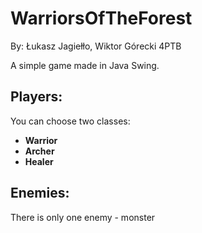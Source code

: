 # WarriorsOfTheForest
By: Łukasz Jagiełło, Wiktor Górecki 4PTB


A simple game made in Java Swing.

## Players:
You can choose two classes:
- **Warrior**
- **Archer**
- **Healer**

## Enemies:
There is only one enemy - monster

